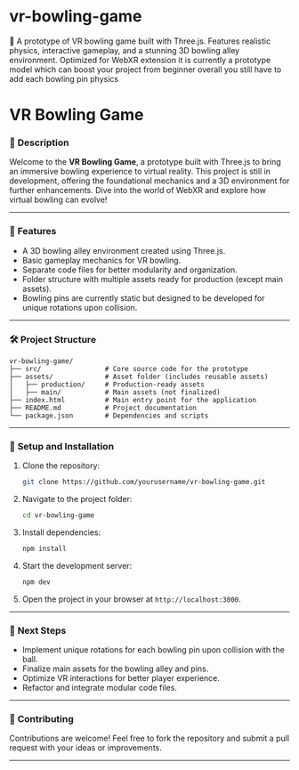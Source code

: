 # vr-bowling-game
🎳 A prototype of  VR bowling game built with Three.js. Features realistic physics, interactive gameplay, and a stunning 3D bowling alley environment. Optimized for WebXR extension it is currently a prototype model which can boost your project from beginner overall you still have to add each bowling pin physics 
# VR Bowling Game

### 🎳 **Description**

Welcome to the **VR Bowling Game**, a prototype built with Three.js to bring an immersive bowling experience to virtual reality. This project is still in development, offering the foundational mechanics and a 3D environment for further enhancements. Dive into the world of WebXR and explore how virtual bowling can evolve!

---

### 🚀 **Features**

- A 3D bowling alley environment created using Three.js.
- Basic gameplay mechanics for VR bowling.
- Separate code files for better modularity and organization.
- Folder structure with multiple assets ready for production (except main assets).
- Bowling pins are currently static but designed to be developed for unique rotations upon collision.

---

### 🛠️ **Project Structure**

```
vr-bowling-game/
├── src/                # Core source code for the prototype
├── assets/             # Asset folder (includes reusable assets)
│   ├── production/     # Production-ready assets
│   ├── main/           # Main assets (not finalized)
├── index.html          # Main entry point for the application
├── README.md           # Project documentation
└── package.json        # Dependencies and scripts
```

---

### 🔧 **Setup and Installation**

1. Clone the repository:
   ```bash
   git clone https://github.com/yourusername/vr-bowling-game.git
   ```
2. Navigate to the project folder:
   ```bash
   cd vr-bowling-game
   ```
3. Install dependencies:
   ```bash
   npm install
   ```
4. Start the development server:
   ```bash
   npm dev
   ```
5. Open the project in your browser at `http://localhost:3000`.

---

### 🌟 **Next Steps**

- Implement unique rotations for each bowling pin upon collision with the ball.
- Finalize main assets for the bowling alley and pins.
- Optimize VR interactions for better player experience.
- Refactor and integrate modular code files.

---

### 🤝 **Contributing**

Contributions are welcome! Feel free to fork the repository and submit a pull request with your ideas or improvements.

---

